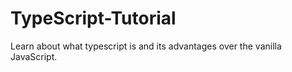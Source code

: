 # TypeScript-Tutorial
 Learn about what typescript is and its advantages over the vanilla JavaScript.
